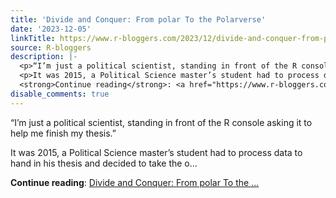 ```yaml
---
title: 'Divide and Conquer: From polar To the Polarverse'
date: '2023-12-05'
linkTitle: https://www.r-bloggers.com/2023/12/divide-and-conquer-from-polar-to-the-polarverse/
source: R-bloggers
description: |-
  <p>“I’m just a political scientist, standing in front of the R console asking it to help me finish my thesis.”</p>
  <p>It was 2015, a Political Science master’s student had to process data to hand in his thesis and decided to take the o...</p>
  <strong>Continue reading</strong>: <a href="https://www.r-bloggers.com/2023/12/divide-and-conquer-from-polar-to-the-polarverse/">Divide and Conquer: From polar To the ...
disable_comments: true
---
```

<p>“I’m just a political scientist, standing in front of the R console asking it to help me finish my thesis.”</p>
<p>It was 2015, a Political Science master’s student had to process data to hand in his thesis and decided to take the o...</p>
<strong>Continue reading</strong>: <a href="https://www.r-bloggers.com/2023/12/divide-and-conquer-from-polar-to-the-polarverse/">Divide and Conquer: From polar To the ...